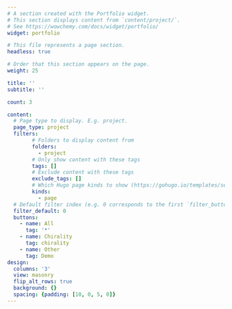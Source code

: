 ```yaml
---
# A section created with the Portfolio widget.
# This section displays content from `content/project/`.
# See https://wowchemy.com/docs/widget/portfolio/
widget: portfolio

# This file represents a page section.
headless: true

# Order that this section appears on the page.
weight: 25

title: ''
subtitle: ''

count: 3

content:
  # Page type to display. E.g. project.
  page_type: project
  filters:
        # Folders to display content from
        folders:
          - project
        # Only show content with these tags
        tags: []
        # Exclude content with these tags
        exclude_tags: []
        # Which Hugo page kinds to show (https://gohugo.io/templates/section-templates/#page-kinds)
        kinds:
          - page
  # Default filter index (e.g. 0 corresponds to the first `filter_button` instance below).
  filter_default: 0
  buttons:
    - name: All
      tag: '*'
    - name: Chirality
      tag: chirality
    - name: Other
      tag: Demo
design:
  columns: '3'
  view: masonry
  flip_alt_rows: true
  background: {}
  spacing: {padding: [10, 0, 5, 0]}
---
```

